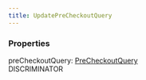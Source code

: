 ```yaml
---
title: UpdatePreCheckoutQuery
---
```


### Properties

<div class="flex flex-col gap-3"><div><div class="flex gap-2"><div class="font-mono"><span class="font-bold">preCheckoutQuery</span><span class="opacity-50">:</span> <a href="/types/precheckoutquery"  >PreCheckoutQuery</a></div><div class="flex items-center"><div class="bg-dbt px-1.5 rounded-md select-none text-fgt text-[10px]">DISCRIMINATOR</div></div></div></div></div>

